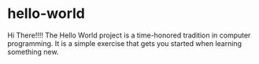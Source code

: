 # hello-world 
Hi There!!!!
The Hello World project is a time-honored tradition in computer programming. It is a simple exercise that gets you started when learning something new.
